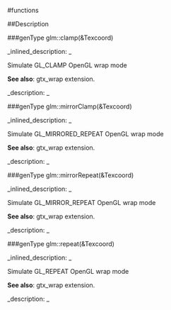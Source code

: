 #functions


<!--
_visible: True_
_advanced: False_
-->

##Description






<!----------------------------------------------------------------------------->

###genType glm::clamp(&Texcoord)

<!--
_syntax: glm::clamp(&Texcoord)_
_name: glm::clamp_
_returns: genType_
_returns_description: _
_parameters: const genType &Texcoord_
_version_started: 0.10.0_
_version_deprecated: _
_summary: _
_constant: False_
_static: False_
_visible: True_
_advanced: False_
-->

_inlined_description: _

Simulate GL_CLAMP OpenGL wrap mode

**See also**: gtx_wrap extension.





_description: _







<!----------------------------------------------------------------------------->

###genType glm::mirrorClamp(&Texcoord)

<!--
_syntax: glm::mirrorClamp(&Texcoord)_
_name: glm::mirrorClamp_
_returns: genType_
_returns_description: _
_parameters: const genType &Texcoord_
_version_started: 0.10.0_
_version_deprecated: _
_summary: _
_constant: False_
_static: False_
_visible: True_
_advanced: False_
-->

_inlined_description: _

Simulate GL_MIRRORED_REPEAT OpenGL wrap mode

**See also**: gtx_wrap extension.





_description: _







<!----------------------------------------------------------------------------->

###genType glm::mirrorRepeat(&Texcoord)

<!--
_syntax: glm::mirrorRepeat(&Texcoord)_
_name: glm::mirrorRepeat_
_returns: genType_
_returns_description: _
_parameters: const genType &Texcoord_
_version_started: 0.10.0_
_version_deprecated: _
_summary: _
_constant: False_
_static: False_
_visible: True_
_advanced: False_
-->

_inlined_description: _

Simulate GL_MIRROR_REPEAT OpenGL wrap mode

**See also**: gtx_wrap extension.





_description: _







<!----------------------------------------------------------------------------->

###genType glm::repeat(&Texcoord)

<!--
_syntax: glm::repeat(&Texcoord)_
_name: glm::repeat_
_returns: genType_
_returns_description: _
_parameters: const genType &Texcoord_
_version_started: 0.10.0_
_version_deprecated: _
_summary: _
_constant: False_
_static: False_
_visible: True_
_advanced: False_
-->

_inlined_description: _

Simulate GL_REPEAT OpenGL wrap mode

**See also**: gtx_wrap extension.





_description: _







<!----------------------------------------------------------------------------->

